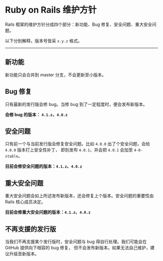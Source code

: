 Ruby on Rails 维护方针
====================================

Rails 框架的维护方针分成四个部分：新功能、Bug 修复、安全问题、重大安全问题。

以下分别解释，版本号皆采 `x.y.z` 格式。

--------------------------------------------------------------------------------

新功能
------------

新功能只会合并到 master 分支，不会更新至小版本。

Bug 修复
------------

只有最新的发行版会修 bug。当修 bug 到了一定程度时，便会发布新版本。

**会修 bug 的版本： `4.1.z`、`4.0.z`**

安全问题
---------------

只有前一个与当前发行版会修复安全问题。比如 `4.0.0` 出了个安全问题，会给 `4.0.0` 版本打上安全性补丁，
即刻发布 `4.0.1`，并会把 `4.0.1` 会加至 `4-0-stable`。

**目前会修安全问题的版本：`4.1.z`、`4.0.z`**

重大安全问题
----------------------

重大安全问题会如上所述发布新版本，还会修复上个版本。安全问题的重要性由 Rails 核心成员决定。

**目前会修重大安全问题的版本：`4.1.z`、`4.0.z`**

不再支援的发行版
--------------------------

当我们不再支援某个发行版时，安全问题与 bug 得自行处理。我们可能会在 GitHub 提供向下相容的 bug 修复，
但不会发布新版本。如果无法自己维护，建议升级至新版本。
